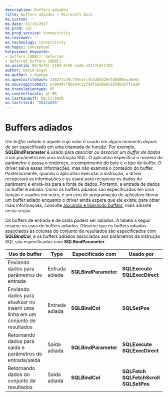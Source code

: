```yaml
---
description: Buffers adiados
title: Buffers adiados | Microsoft Docs
ms.custom: ''
ms.date: 01/19/2017
ms.prod: sql
ms.prod_service: connectivity
ms.reviewer: ''
ms.technology: connectivity
ms.topic: conceptual
helpviewer_keywords:
- buffers [ODBC], deferred
- deferred buffers [ODBC]
ms.assetid: 02c9a75c-2103-4f68-a1db-e31f7e0f1f03
author: David-Engel
ms.author: v-daenge
ms.openlocfilehash: 320271c39c735eafcfb1d59d26e7d0400eaa6e6c
ms.sourcegitcommit: e700497f962e4c2274df16d9e651059b42ff1a10
ms.translationtype: MT
ms.contentlocale: pt-BR
ms.lasthandoff: 08/17/2020
ms.locfileid: "88424698"
---
```

# <a name="deferred-buffers"></a>Buffers adiados
Um *buffer adiado* é aquele cujo valor é usado em algum momento *depois* de ser especificado em uma chamada de função. Por exemplo, **SQLBindParameter** é usado para *associar ou associar um buffer de dados* a um parâmetro em uma instrução SQL. O aplicativo especifica o número do parâmetro e passa o endereço, o comprimento do byte e o tipo do buffer. O driver salva essas informações, mas não examina o conteúdo do buffer. Posteriormente, quando o aplicativo executar a instrução, o driver recuperará as informações e as usará para recuperar os dados do parâmetro e enviá-los para a fonte de dados. Portanto, a entrada de dados no buffer é adiada. Como os buffers adiados são especificados em uma função e usados em outro, é um erro de programação de aplicativo liberar um buffer adiado enquanto o driver ainda espera que ele exista; para obter mais informações, consulte [alocando e liberando buffers](../../../odbc/reference/develop-app/allocating-and-freeing-buffers.md), mais adiante nesta seção.  
  
 Os buffers de entrada e de saída podem ser adiados. A tabela a seguir resume os usos de buffers adiados. Observe que os buffers adiados associados às colunas do conjunto de resultados são especificados com **SQLBindCol**, e os buffers adiados associados aos parâmetros da instrução SQL são especificados com **SQLBindParameter**.  
  
|Uso do buffer|Type|Especificado com|Usado por|  
|----------------|----------|--------------------|-------------|  
|Enviando dados para parâmetros de entrada|Entrada adiada|**SQLBindParameter**|**SQLExecute**<br /> **SQLExecDirect**|  
|Enviando dados para atualizar ou inserir uma linha em um conjunto de resultados|Entrada adiada|**SQLBindCol**|**SQLSetPos**|  
|Retornando dados para saída e parâmetros de entrada/saída|Saída adiada|**SQLBindParameter**|**SQLExecute**<br /> **SQLExecDirect**|  
|Retornando dados do conjunto de resultados|Saída adiada|**SQLBindCol**|**SQLFetch**<br /> **SQLFetchScroll SQLSetPos**|
